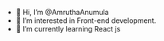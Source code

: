 - 👋 Hi, I’m @AmruthaAnumula
- 👀 I’m interested in Front-end development.
- 🌱 I’m currently learning React js
